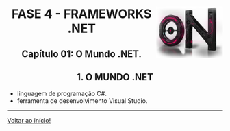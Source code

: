<div align="center">
<a href="https://github.com/monicaquintal" target="_blank"><img align="right" height="120px" src="../assets/logo.png" /></a>
<h1>FASE 4 - FRAMEWORKS .NET</h1>
<h2>Capítulo 01: O Mundo .NET.</h2>
</div>

<div align="center">
<h2>1. O MUNDO .NET</h2>
</div>

- linguagem de programação C#.
- ferramenta de desenvolvimento Visual Studio.

--- 

[Voltar ao início!](https://github.com/DigouO/Smart_Cities_FIAP_2024)